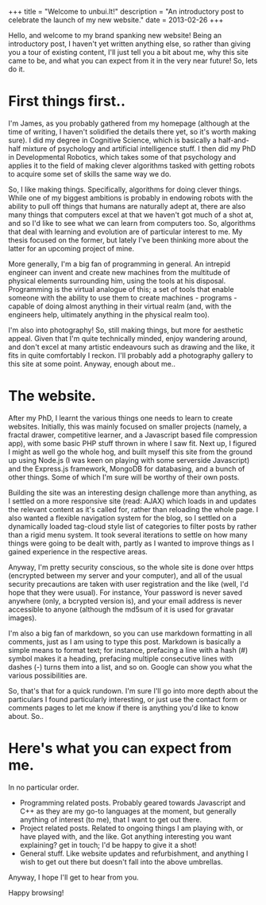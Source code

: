 +++
title = "Welcome to unbui.lt!"
description = "An introductory post to celebrate the launch of my new website."
date = 2013-02-26
+++

Hello, and welcome to my brand spanking new website! Being an introductory post, I haven't yet written anything else, so rather than giving you a tour of existing content, I'll just tell you a bit about me, why this site came to be, and what you can expect from it in the very near future! So, lets do it.

# First things first..

I'm James, as you probably gathered from my homepage (although at the time of writing, I haven't solidified the details there yet, so it's worth making sure). I did my degree in Cognitive Science, which is basically a half-and-half mixture of psychology and artificial intelligence stuff. I then did my PhD in Developmental Robotics, which takes some of that psychology and applies it to the field of making clever algorithms tasked with getting robots to acquire some set of skills the same way we do.

So, I like making things. Specifically, algorithms for doing clever things. While one of my biggest ambitions is probably in endowing robots with the ability to pull off things that humans are naturally adept at, there are also many things that computers excel at that we haven't got much of a shot at, and so I'd like to see what we can learn from computers too. So, algorithms that deal with learning and evolution are of particular interest to me. My thesis focused on the former, but lately I've been thinking more about the latter for an upcoming project of mine.

More generally, I'm a big fan of programming in general. An intrepid engineer can invent and create new machines from the multitude of physical elements surrounding him, using the tools at his disposal. Programming is the virtual analogue of this; a set of tools that enable someone with the ability to use them to create machines - programs - capable of doing almost anything in their virtual realm (and, with the engineers help, ultimately anything in the physical realm too).

I'm also into photography! So, still making things, but more for aesthetic appeal. Given that I'm quite technically minded, enjoy wandering around, and don't excel at many artistic endeavours such as drawing and the like, it fits in quite comfortably I reckon. I'll probably add a photography gallery to this site at some point. Anyway, enough about me..

# The website.

After my PhD, I learnt the various things one needs to learn to create websites. Initially, this was mainly focused on smaller projects (namely, a fractal drawer, competitive learner, and a Javascript based file compression app), with some basic PHP stuff thrown in where I saw fit. Next up, I figured I might as well go the whole hog, and built myself this site from the ground up using Node.js (I was keen on playing with some serverside Javascript) and the Express.js framework, MongoDB for databasing, and a bunch of other things. Some of which I'm sure will be worthy of their own posts.

Building the site was an interesting design challenge more than anything, as I settled on a more responsive site (read: AJAX) which loads in and updates the relevant content as it's called for, rather than reloading the whole page. I also wanted a flexible navigation system for the blog, so I settled on a dynamically loaded tag-cloud style list of categories to filter posts by rather than a rigid menu system. It took several iterations to settle on how many things were going to be dealt with, partly as I wanted to improve things as I gained experience in the respective areas.

Anyway, I'm pretty security conscious, so the whole site is done over https (encrypted between my server and your computer), and all of the usual security precautions are taken with user registration and the like (well, I'd hope that they were usual). For instance, Your password is never saved anywhere (only, a bcrypted version is), and your email address is never accessible to anyone (although the md5sum of it is used for gravatar images).

I'm also a big fan of markdown, so you can use markdown formatting in all comments, just as I am using to type this post. Markdown is basically a simple means to format text; for instance, prefacing a line with a hash (#) symbol makes it a heading, prefacing multiple consecutive lines with dashes (-) turns them into a list, and so on. Google can show you what the various possibilities are.

So, that's that for a quick rundown. I'm sure I'll go into more depth about the particulars I found particularly interesting, or just use the contact form or comments pages to let me know if there is anything you'd like to know about. So..

# Here's what you can expect from me.

In no particular order.

- Programming related posts. Probably geared towards Javascript and C++ as they are my go-to languages at the moment, but generally anything of interest (to me), that I want to get out there.
- Project related posts. Related to ongoing things I am playing with, or have played with, and the like. Got anything interesting you want explaining? get in touch; I'd be happy to give it a shot!
- General stuff. Like website updates and refurbishment, and anything I wish to get out there but doesn't fall into the above umbrellas.

Anyway, I hope I'll get to hear from you.

Happy browsing!

